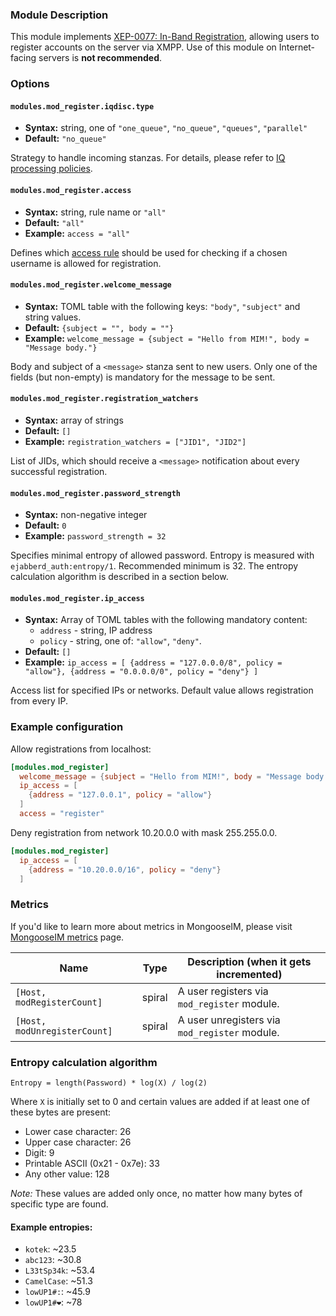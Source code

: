 ### Module Description
This module implements [XEP-0077: In-Band Registration](http://xmpp.org/extensions/xep-0077.html), allowing users to register accounts on the server via XMPP. Use of this module on Internet-facing servers is **not recommended**.

### Options

#### `modules.mod_register.iqdisc.type`
* **Syntax:** string, one of `"one_queue"`, `"no_queue"`, `"queues"`, `"parallel"`
* **Default:** `"no_queue"`

Strategy to handle incoming stanzas. For details, please refer to
[IQ processing policies](../../advanced-configuration/Modules/#iq-processing-policies).

#### `modules.mod_register.access`
* **Syntax:** string, rule name or `"all"`
* **Default:** `"all"`
* **Example:** `access = "all"`

Defines which [access rule](../../advanced-configuration/access#registration) should be used for checking if a chosen username is allowed for registration.

#### `modules.mod_register.welcome_message`
* **Syntax:** TOML table with the following keys: `"body"`, `"subject"` and string values.
* **Default:** `{subject = "", body = ""}`
* **Example:** `welcome_message = {subject = "Hello from MIM!", body = "Message body."}`

Body and subject of a `<message>` stanza sent to new users. Only one of the fields (but non-empty) is mandatory for the message to be sent.

#### `modules.mod_register.registration_watchers`
* **Syntax:** array of strings
* **Default:** `[]`
* **Example:** `registration_watchers = ["JID1", "JID2"]`

List of JIDs, which should receive a `<message>` notification about every successful registration.

#### `modules.mod_register.password_strength`
* **Syntax:** non-negative integer
* **Default:** `0`
* **Example:** `password_strength = 32`

Specifies minimal entropy of allowed password.
Entropy is measured with `ejabberd_auth:entropy/1`.
Recommended minimum is 32.
The entropy calculation algorithm is described in a section below.

#### `modules.mod_register.ip_access`
* **Syntax:** Array of TOML tables with the following mandatory content:
  - `address` - string, IP address
  - `policy` - string, one of: `"allow"`, `"deny"`.
* **Default:** `[]`
* **Example:** `ip_access = [
  {address = "127.0.0.0/8", policy = "allow"},
{address = "0.0.0.0/0", policy = "deny"}
]`

Access list for specified IPs or networks. 
Default value allows registration from every IP.

### Example configuration

Allow registrations from localhost:
```toml
[modules.mod_register]
  welcome_message = {subject = "Hello from MIM!", body = "Message body."}
  ip_access = [
    {address = "127.0.0.1", policy = "allow"}
  ]
  access = "register"
```

Deny registration from network 10.20.0.0 with mask 255.255.0.0.
```toml
[modules.mod_register]
  ip_access = [
    {address = "10.20.0.0/16", policy = "deny"}
  ]
```

### Metrics

If you'd like to learn more about metrics in MongooseIM, please visit [MongooseIM metrics](../operation-and-maintenance/MongooseIM-metrics.md) page.

| Name | Type | Description (when it gets incremented) |
| ---- | ---- | -------------------------------------- |
| `[Host, modRegisterCount]` | spiral | A user registers via `mod_register` module. |
| `[Host, modUnregisterCount]` | spiral | A user unregisters via `mod_register` module. |

### Entropy calculation algorithm

```
Entropy = length(Password) * log(X) / log(2)
```

Where `X` is initially set to 0 and certain values are added if at least one of these bytes are present:

* Lower case character: 26
* Upper case character: 26
* Digit: 9
* Printable ASCII (0x21 - 0x7e): 33
* Any other value: 128

*Note:* These values are added only once, no matter how many bytes of specific type are found.

#### Example entropies:

* `kotek`: ~23.5
* `abc123`: ~30.8
* `L33tSp34k`: ~53.4
* `CamelCase`: ~51.3
* `lowUP1#:`: ~45.9
* `lowUP1#❤`: ~78
